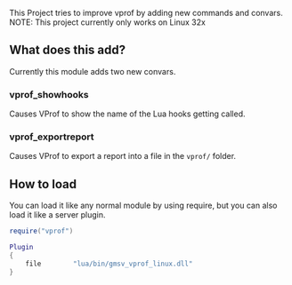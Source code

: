 This Project tries to improve vprof by adding new commands and convars.  
NOTE: This project currently only works on Linux 32x  

## What does this add?
Currently this module adds two new convars.

### vprof_showhooks
Causes VProf to show the name of the Lua hooks getting called.

### vprof_exportreport
Causes VProf to export a report into a file in the `vprof/` folder.

## How to load
You can load it like any normal module by using require, but you can also load it like a server plugin.  

```lua
require("vprof")
```

```lua
Plugin
{
	file		"lua/bin/gmsv_vprof_linux.dll"
}
```